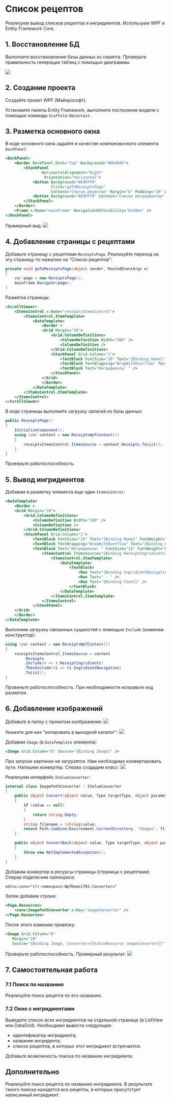 # Список рецептов

Реализуем вывод списков рецептов и ингридиентов. Используем WPF и Entity Framework Core. 

## 1. Восстановление БД

Выполните восстановление базы данных из скрипта. Проверьте правильность генерации таблиц с помощью диаграммы.

![](1.png)

## 2. Создание проекта

Создайте проект WPF (Майкрософт).

Установите пакеты Entity Framework, выполните построение модели с помощью команды `Scaffold-DbContext`.

## 3. Разметка основного окна

В коде основного окна задайте в качестве компоновочного элемента `DockPanel`:
```xml
<DockPanel>
    <Border DockPanel.Dock="Top" Background="#D64045">
        <StackPanel
                HorizontalAlignment="Right"
                 Orientation="Horizontal">
            <Button Background="#E9FFF9"
                    Click="goToReceiptsPage"
                    Content="Список рецептов" Margin="6" Padding="10" Width="170" />
            <Button Background="#E9FFF9" Content="Список ингридиентов" Margin="6" Padding="10" Width="170"  />
        </StackPanel>
    </Border>
    <Frame x:Name="mainFrame" NavigationUIVisibility="Hidden" />
</DockPanel>
```
Примерный вид:
![](2.png)

## 4. Добавление страницы с рецептами

Добавьте страницу с рецептами `ReceiptsPage`. Реализуйте переход на эту страницу по нажатию на "Список рецептов":
```cs
private void goToReceiptsPage(object sender, RoutedEventArgs e)
{
    var page = new ReceiptsPage();
    mainFrame.Navigate(page);
}
```

Разметка страницы:
```xml
<ScrollViewer>
    <ItemsControl x:Name="receiptsItemsControl">
        <ItemsControl.ItemTemplate>
            <DataTemplate>
                <Border >
                <Grid Margin="10">
                    <Grid.ColumnDefinitions>
                        <ColumnDefinition Width="200" />
                        <ColumnDefinition />
                    </Grid.ColumnDefinitions>
                    <StackPanel Grid.Column="1">
                        <TextBlock FontSize="20" Text="{Binding Name}" />
                        <TextBlock TextWrapping="WrapWithOverflow" Text="{Binding Description}" />
                        <TextBlock Text="Ингридиенты: " />
                    </StackPanel>
                </Grid>
                </Border>
            </DataTemplate>
        </ItemsControl.ItemTemplate>
    </ItemsControl>
</ScrollViewer>
```

В коде страницы выполните загрузку записей из базы данных:
```cs
public ReceiptsPage()
{
    InitializeComponent();
    using (var context = new ReceiptsWpfContext())
    {
        receiptsItemsControl.ItemsSource = context.Receipts.ToList();
    }
}
```

Проверьте работоспособность.

## 5. Вывод ингридиентов

Добавим в разметку элемента еще один `ItemsControl`:
```xml
<DataTemplate>
    <Border >
    <Grid Margin="10">
        <Grid.ColumnDefinitions>
            <ColumnDefinition Width="200" />
            <ColumnDefinition />
        </Grid.ColumnDefinitions>
        <StackPanel Grid.Column="1">
            <TextBlock FontSize="20" Text="{Binding Name}" FontWeight="Bold" />
            <TextBlock TextWrapping="WrapWithOverflow" Text="{Binding Description}" />
            <TextBlock Text="Ингридиенты: " FontSize="16" FontWeight="DemiBold" />
                <ItemsControl ItemsSource="{Binding ReceiptIngridients}">
                    <ItemsControl.ItemTemplate>
                        <DataTemplate>
                            <TextBlock>
                                <Run Text="{Binding IngridientNavigation.Name}" />
                                <Run Text=" - " />
                                <Run Text="{Binding Count}" />
                            </TextBlock>
                        </DataTemplate>
                    </ItemsControl.ItemTemplate>
                </ItemsControl>
            </StackPanel>
    </Grid>
    </Border>
</DataTemplate>
```

Выполним загрузку связанных сущностей с помощью `Include` (изменим конструктор):
```cs
using (var context = new ReceiptsWpfContext())
{
    receiptsItemsControl.ItemsSource = context
        .Receipts
        .Include(r => r.ReceiptIngridients)
        .ThenInclude(ri => ri.IngridientNavigation)
        .ToList();
}
```

Провеньте работоспособность.
При необходимости исправьте код разметки.

## 6. Добавление изображений

Добавьте в папку с проектом изображения:
![](3.png)

Укажите для них "копировать в выходной каталог":
![](4.png)

Добавим `Image` (в `DataTemplate` элемента):
```xml
<Image Grid.Column="0" Source="{Binding Image}" />
```

При запуске картинки не загрузятся. Нам необходимо конвертировать пути. Напишем конвертер. 
Сперва создадим класс:
![](5.png)

Реализуем интерфейс `IValueConverter`:
```cs
internal class ImagePathConverter : IValueConverter
{
    public object Convert(object value, Type targetType, object parameter, CultureInfo culture)
    {
        if (value == null)
        {
            return string.Empty;
        }
        string filename = (string)value;
        return Path.Combine(Environment.CurrentDirectory, "Images", filename);
    }

    public object ConvertBack(object value, Type targetType, object parameter, CultureInfo culture)
    {
        throw new NotImplementedException();
    }
}
```

Добавим конвертер в ресурсы страницы (страница с рецептами). Сперва подключим namespace:
```xml
xmlns:conv="clr-namespace:WpfDemo1703.Converters"
```

Затем добавим строки:
```xml
<Page.Resources>
    <conv:ImagePathConverter x:Key="imageConverter" />
</Page.Resources>
```

После этого изменим привязку:
```xml
<Image Grid.Column="0" 
   Margin="10"
   Source="{Binding Image, Converter={StaticResource imageConverter}}" />
```

Проверьте работоспособность. Примерный результат:
![](6.png)

## 7. Самостоятельная работа

### 7.1 Поиск по названию

Реализуйте поиск рецепта по его названию.

### 7.2 Окно с ингридиентами

Выведите список всех ингридиентов на отдельной странице (в ListView или DataGrid). Необходимо вывести следующее:
- идентификатор ингридиента;
- название ингридента;
- список рецептов, в которых этот ингридиент встречается.

Добавьте возможность поиска по названию ингридиента.

## Дополнительно

Реализуйте поиск рецепта по названию ингридиента. В результате такого поиска находятся все рецепты, в которых присутстует написанный ингридиент.
